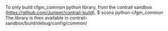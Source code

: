 To only build cfgm_common python library, from the contrail sandbox
(https://github.com/Juniper/contrail-build),
$ scons python-cfgm_common
The library is then available in contrail-sandbox/build/debug/config/common/
